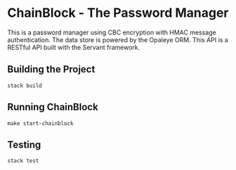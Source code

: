 # ChainBlock - The Password Manager

This is a password manager using CBC encryption with HMAC message
authentication. The data store is powered by the Opaleye ORM. This API is a RESTful API built with the Servant framework.


## Building the Project

```stack build```

## Running ChainBlock

```make start-chainblock```

## Testing

```stack test```
